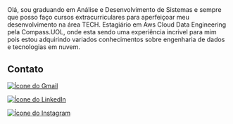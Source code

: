 ##
Olá, sou graduando em Análise e Desenvolvimento de Sistemas e sempre que posso faço cursos extracurriculares para aperfeiçoar meu desenvolvimento na área TECH.
Estagiário em Aws Cloud Data Engineering pela Compass.UOL, onde esta sendo uma experiência incrivel para mim pois estou adquirindo variados conhecimentos sobre engenharia de dados e tecnologias em nuvem.

## **Contato**
[![Ícone do Gmail](https://img.shields.io/badge/Gmail-D14836?style=for-the-badge&logo=gmail&logoColor=white)](mailto:andersonevangelista.ti@gmail.com
)

[![Ícone do LinkedIn](https://img.shields.io/badge/LinkedIn-0A66C2?style=for-the-badge&logo=linkedin&logoColor=white)](https://www.linkedin.com/in/anderson-evangelista-688010176/)

[![Ícone do Instagram](https://img.shields.io/badge/Instagram-E4405F?style=for-the-badge&logo=instagram&logoColor=white)](https://www.instagram.com/andersonafr0)

